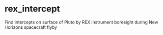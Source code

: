 # rex_intercept
Find intercepts on surface of Pluto by REX instrument boresight during New Horizons spacecraft flyby 
